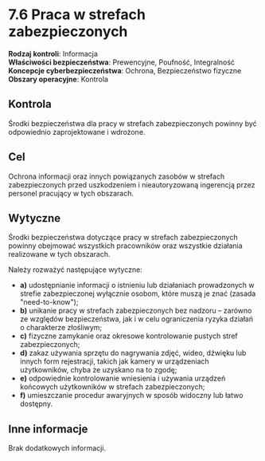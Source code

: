 # 7.6 Praca w strefach zabezpieczonych

**Rodzaj kontroli**: Informacja  
**Właściwości bezpieczeństwa**: Prewencyjne, Poufność, Integralność  
**Koncepcje cyberbezpieczeństwa**: Ochrona, Bezpieczeństwo fizyczne  
**Obszary operacyjne**: Kontrola

## Kontrola

Środki bezpieczeństwa dla pracy w strefach zabezpieczonych powinny być odpowiednio zaprojektowane i wdrożone.

## Cel

Ochrona informacji oraz innych powiązanych zasobów w strefach zabezpieczonych przed uszkodzeniem i nieautoryzowaną ingerencją przez personel pracujący w tych obszarach.

## Wytyczne

Środki bezpieczeństwa dotyczące pracy w strefach zabezpieczonych powinny obejmować wszystkich pracowników oraz wszystkie działania realizowane w tych obszarach.

Należy rozważyć następujące wytyczne:

- **a)** udostępnianie informacji o istnieniu lub działaniach prowadzonych w strefie zabezpieczonej wyłącznie osobom, które muszą je znać (zasada "need-to-know");
- **b)** unikanie pracy w strefach zabezpieczonych bez nadzoru – zarówno ze względów bezpieczeństwa, jak i w celu ograniczenia ryzyka działań o charakterze złośliwym;
- **c)** fizyczne zamykanie oraz okresowe kontrolowanie pustych stref zabezpieczonych;
- **d)** zakaz używania sprzętu do nagrywania zdjęć, wideo, dźwięku lub innych form rejestracji, takich jak kamery w urządzeniach użytkowników, chyba że uzyskano na to zgodę;
- **e)** odpowiednie kontrolowanie wniesienia i używania urządzeń końcowych użytkowników w strefach zabezpieczonych;
- **f)** umieszczanie procedur awaryjnych w sposób widoczny lub łatwo dostępny.

## Inne informacje

Brak dodatkowych informacji.
